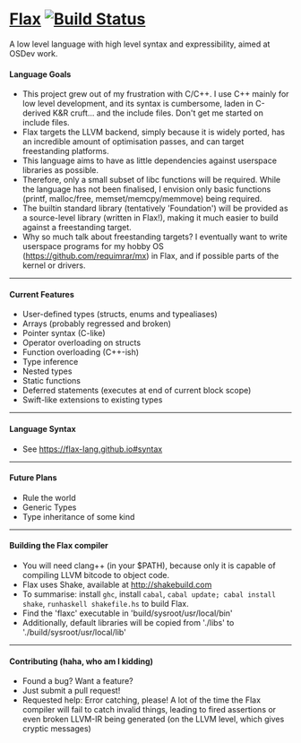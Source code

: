 [Flax](https://flax-lang.github.io) [![Build Status](https://travis-ci.org/flax-lang/flax.svg?branch=master)](https://travis-ci.org/flax-lang/flax)
============

A low level language with high level syntax and expressibility, aimed at OSDev work.

#### Language Goals ####

- This project grew out of my frustration with C/C++. I use C++ mainly for low level development, and its syntax is cumbersome, laden in C-derived K&R cruft... and the include files. Don't get me started on include files.
- Flax targets the LLVM backend, simply because it is widely ported, has an incredible amount of optimisation passes, and can target freestanding platforms.
- This language aims to have as little dependencies against userspace libraries as possible.
- Therefore, only a small subset of libc functions will be required. While the language has not been finalised, I envision only basic functions (printf, malloc/free, memset/memcpy/memmove) being required.
- The builtin standard library (tentatively 'Foundation') will be provided as a source-level library (written in Flax!), making it much easier to build against a freestanding target.
- Why so much talk about freestanding targets? I eventually want to write userspace programs for my hobby OS (https://github.com/requimrar/mx) in Flax, and if possible parts of the kernel or drivers.


--------------------------

#### Current Features ####

- User-defined types (structs, enums and typealiases)
- Arrays (probably regressed and broken)
- Pointer syntax (C-like)
- Operator overloading on structs
- Function overloading (C++-ish)
- Type inference
- Nested types
- Static functions
- Deferred statements (executes at end of current block scope)
- Swift-like extensions to existing types

-------------------------

#### Language Syntax ####
- See https://flax-lang.github.io#syntax

----------------------

#### Future Plans ####

- Rule the world
- Generic Types
- Type inheritance of some kind

------------------------------------

#### Building the Flax compiler ####

- You will need clang++ (in your $PATH), because only it is capable of compiling LLVM bitcode to object code.
- Flax uses Shake, available at http://shakebuild.com
- To summarise: install `ghc`, install `cabal`, `cabal update; cabal install shake`, `runhaskell shakefile.hs` to build Flax.
- Find the 'flaxc' executable in 'build/sysroot/usr/local/bin'
- Additionally, default libraries will be copied from './libs' to './build/sysroot/usr/local/lib'

-----------------------------------------------

#### Contributing (haha, who am I kidding) ####

- Found a bug? Want a feature?
- Just submit a pull request!
- Requested help: Error catching, please! A lot of the time the Flax compiler will fail to catch invalid things, leading to fired assertions or even broken LLVM-IR being generated (on the LLVM level, which gives cryptic messages)
